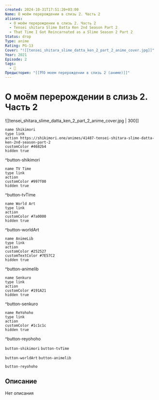 ```yaml
---
created: 2024-10-31T17:51:20+03:00
Name: О моём перерождении в слизь 2. Часть 2
aliases:
  - О моём перерождении в слизь 2. Часть 2
  - Tensei shitara Slime Datta Ken 2nd Season Part 2
  - That Time I Got Reincarnated as a Slime Season 2 Part 2
Status: drop
Type: anime
Rating: PG-13
Cover: "![[tensei_shitara_slime_datta_ken_2_part_2_anime_cover.jpg]]"
Year: 2021
Episode: 2
tags:
  - 🔞
Предыстория: "[[⛩️О моем перерождении в слизь 2 (аниме)]]"
---
```


# О моём перерождении в слизь 2. Часть 2

![[tensei_shitara_slime_datta_ken_2_part_2_anime_cover.jpg | 300]]

```button
name Shikimori
type link
action https://shikimori.one/animes/41487-tensei-shitara-slime-datta-ken-2nd-season-part-2
customColor #4682b4
hidden true
```
^button-shikimori

```button
name TV Time
type link
action 
customColor #997f00
hidden true
```
^button-tvTime

```button
name World Art
type link
action 
customColor #7a0000
hidden true
```
^button-worldArt

```button
name AnimeLib
type link
action 
customColor #252527
customTextColor #7E57C2
hidden true
```
^button-animelib

```button
name Senkuro
type link
action 
customColor #191A21
hidden true
```
^button-senkuro

```button
name ReYohoho
type link
action 
customColor #1c1c1c
hidden true
```
^button-reyohoho



`button-shikimori` `button-tvTime`

`button-worldArt` `button-animelib`

`button-reyohoho`

## Описание

Нет описания

